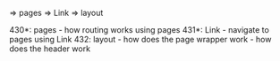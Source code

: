 => pages
=> Link
=> layout

430*: pages
    - how routing works using pages
431*: Link
    - navigate to pages using Link
432: layout
    - how does the page wrapper <html> <body> work
    - how does the header work